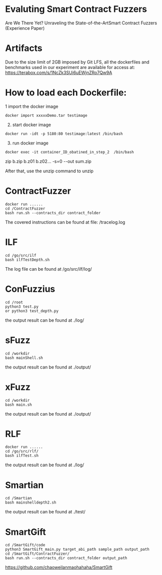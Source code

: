 # Evaluting Smart Contract Fuzzers
Are We There Yet? Unraveling the State-of-the-ArtSmart Contract Fuzzers (Experience Paper)


# Artifacts
Due to the size limit of 2GB imposed by Git LFS, all the dockerfiles and benchmarks used in our experiment are available for access at:
https://terabox.com/s/1NcZk3SUi6uEWjnZRo7Qw9A


# How to load each Dockerfile:

1 import the docker image
```
docker import xxxxxDemo.tar testimage
```
2. start docker image
```
docker run -idt -p 5180:80 testimage:latest /bin/bash
```
3. run docker image
```
docker exec -it container_ID_obatined_in_step_2  /bin/bash
```


zip b.zip b.z01 b.z02... -s=0 --out sum.zip

After that, use the unzip command to unzip

# ContractFuzzer
```
docker run ......
cd /ContractFuzzer
bash run.sh --contracts_dir contract_folder
```
The covered instructions can be found at file: /tracelog.log


# ILF
```
cd /go/src/ilf
bash ilfTestDepth.sh
```
The log file can be found at /go/src/ilf/log/


# ConFuzzius
```
cd /root
python3 test.py
or python3 test_depth.py
```
the output result can be found at ./log/



# sFuzz
```
cd /workdir
bash mainShell.sh
```
the output result can be found at ./output/




# xFuzz
```
cd /workdir
bash main.sh
```
the output result can be found at ./output/





# RLF
```
docker run ......
cd /go/src/rlf/
bash ilfTest.sh
```
the output result can be found at ./log/

# Smartian
```
cd /Smartian
bash mainshelldepth2.sh
```
the output result can be found at ./test/

# SmartGift
```
cd /SmartGift/code
python3 SmartGift_main.py target_abi_path sample_path output_path
cd /SmartGift/ContractFuzzer/
bash run.sh --contracts_dir contract_folder output_path
```
https://github.com/chaoweilanmaohahaha/SmartGift
